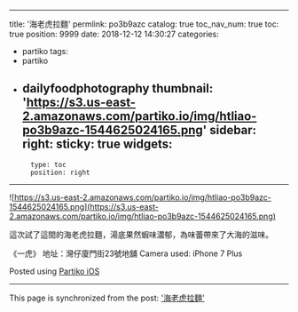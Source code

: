 
---
title: '海老虎拉麵'
permlink: po3b9azc
catalog: true
toc_nav_num: true
toc: true
position: 9999
date: 2018-12-12 14:30:27
categories:
- partiko
tags:
- partiko
- dailyfoodphotography
thumbnail: 'https://s3.us-east-2.amazonaws.com/partiko.io/img/htliao-po3b9azc-1544625024165.png'
sidebar:
    right:
        sticky: true
widgets:
    -
        type: toc
        position: right
---


![https://s3.us-east-2.amazonaws.com/partiko.io/img/htliao-po3b9azc-1544625024165.png](https://s3.us-east-2.amazonaws.com/partiko.io/img/htliao-po3b9azc-1544625024165.png)



這次試了這間的海老虎拉麵，湯底果然蝦味濃郁，為味蕾帶來了大海的滋味。


《一虎》
地址：灣仔廈門街23號地舖
Camera used: iPhone 7 Plus

Posted using [Partiko iOS](https://steemit.com/@partiko-ios)

- - -

This page is synchronized from the post: ['海老虎拉麵'](https://steemit.com/@htliao/po3b9azc)
